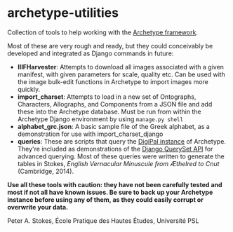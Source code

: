 # archetype-utilities

Collection of tools to help working with the [Archetype framework](https://github.com/kcl-ddh/digipal/).

Most of these are very rough and ready, but they could conceivably be developed and integrated as Django commands in future:

* **IIIFHarvester**: Attempts to download all images associated with a given manifest, with given parameters for scale, quality etc.
  Can be used with the image bulk-edit functions in Archetype to import images more quickly.
* **import_charset**: Attempts to load in a new set of Ontographs, Characters, Allographs, and Components from a JSON file and add these into the Archetype database. Must be run from within the Archetype Django environment by using `manage.py shell`
* **alphabet_grc.json**: A basic sample file of the Greek alphabet, as a demonstration for use with import_charset_django
* **queries**: These are scripts that query the [DigiPal instance](http://digipal.eu) of Archetype. They're included as demonstrations of the [Django QuerySet API](https://docs.djangoproject.com/en/3.0/ref/models/querysets/) for advanced querying. Most of these queries were written to generate the tables in Stokes, _English Vernacular Minuscule from Æthelred to Cnut_ (Cambridge, 2014).

**Use all these tools with caution: they have not been carefully tested and most if not all have known issues. Be sure to back up your Archetype instance before using any of them, as they could easily corrupt or overwrite your data.**

Peter A. Stokes, École Pratique des Hautes Études, Université PSL
